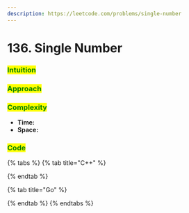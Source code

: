 ```yaml
---
description: https://leetcode.com/problems/single-number
---
```


# 136. Single Number

### <mark style="color:green;">Intuition</mark>

###

### <mark style="color:green;">Approach</mark>

###

### <mark style="color:green;">Complexity</mark>

* **Time:**
* **Space:**

### <mark style="color:green;">**Code**</mark>

{% tabs %}
{% tab title="C++" %}

{% endtab %}

{% tab title="Go" %}

{% endtab %}
{% endtabs %}
